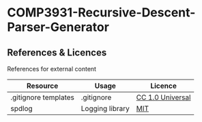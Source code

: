 # COMP3931-Recursive-Descent-Parser-Generator

## References & Licences

References for external content

| Resource | Usage | Licence |
| - | - | - |
| .gitignore templates | .gitignore | [CC 1.0 Universal](https://github.com/github/gitignore/blob/master/LICENSE) |
| spdlog | Logging library | [MIT](https://github.com/gabime/spdlog/blob/v1.x/LICENSE) |
